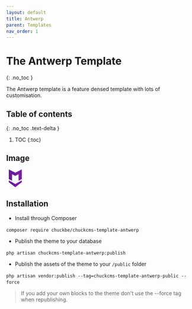 ```yaml
---
layout: default
title: Antwerp
parent: Templates
nav_order: 1
---
```

# The Antwerp Template
{: .no_toc }

The Antwerp template is a feature densed template with lots of customisation. 

## Table of contents
{: .no_toc .text-delta }

1. TOC
{:toc}

## Image

![alt text](https://github.com/adam-p/markdown-here/raw/master/src/common/images/icon48.png "Logo Title Text 1")

## Installation

- Install through Composer

``` composer require chuckbe/chuckcms-template-antwerp ```

- Publish the theme to your database

``` php artisan chuckcms-template-antwerp:publish ```

- Publish the assets of the theme to your `/public` folder

``` php artisan vendor:publish --tag=chuckcms-template-antwerp-public --force ```

> If you add your own blocks to the theme don't use the --force tag when republishing.